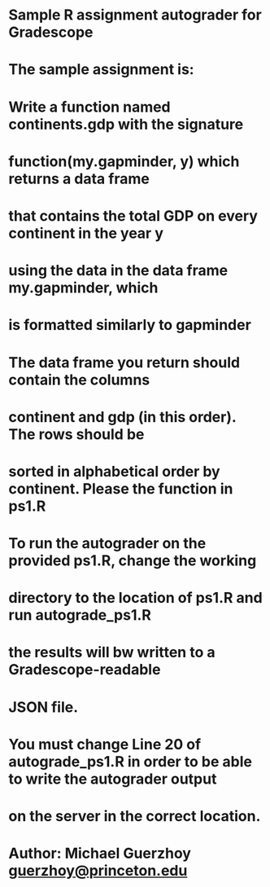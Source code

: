 # Sample R assignment autograder for Gradescope
#
# The sample assignment is:
# Write a function named continents.gdp with the signature
# function(my.gapminder, y) which returns a data frame
# that contains the total GDP on every continent in the year y
# using the data in the data frame my.gapminder, which
# is formatted similarly to gapminder
# The data frame you return should contain the columns
# continent and gdp (in this order). The rows should be
# sorted in alphabetical order by continent. Please the function in ps1.R
#
#
# To run the autograder on the provided ps1.R, change the working 
# directory to the location of ps1.R and run autograde_ps1.R
# the results will bw written to a Gradescope-readable
# JSON file.
#
# You must change Line 20 of autograde_ps1.R in order to be able to write the autograder output
# on the server in the correct location.
#
# Author: Michael Guerzhoy guerzhoy@princeton.edu



